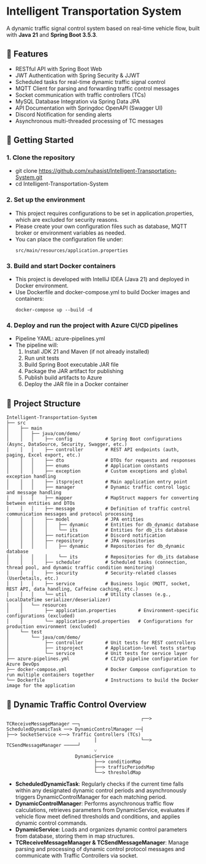 # Intelligent Transportation System
A dynamic traffic signal control system based on real-time vehicle flow, built with **Java 21** and **Spring Boot 3.5.3**.


## 🧩 Features
- RESTful API with Spring Boot Web
- JWT Authentication with Spring Security & JJWT
- Scheduled tasks for real-time dynamic traffic signal control
- MQTT Client for parsing and forwarding traffic control messages
- Socket communication with traffic controllers (TCs)
- MySQL Database Integration via Spring Data JPA
- API Documentation with Springdoc OpenAPI (Swagger UI)
- Discord Notification for sending alerts
- Asynchronous multi-threaded processing of TC messages


## 🚀 Getting Started

### 1. Clone the repository
- git clone https://github.com/xuhasist/Intelligent-Transportation-System.git
- cd Intelligent-Transportation-System

### 2. Set up the environment
- This project requires configurations to be set in application.properties, which are excluded for security reasons.
- Please create your own configuration files such as database, MQTT broker or environment variables as needed.
- You can place the configuration file under:
  ```
  src/main/resources/application.properties
  ```

### 3. Build and start Docker containers
- This project is developed with IntelliJ IDEA (Java 21) and deployed in Docker environment.
- Use Dockerfile and docker-compose.yml to build Docker images and containers:
  ```
  docker-compose up --build -d
  ```

### 4. Deploy and run the project with Azure CI/CD pipelines
- Pipeline YAML: azure-pipelines.yml
- The pipeline will:
  1. Install JDK 21 and Maven (if not already installed)
  2. Run unit tests
  3. Build Spring Boot executable JAR file
  4. Package the JAR artifact for publishing
  5. Publish build artifacts to Azure
  6. Deploy the JAR file in a Docker container


## 📁 Project Structure

```
Intelligent-Transportation-System
├── src
│    ├── main
│    │   ├── java/com/demo/
│    │   │    ├── config            # Spring Boot configurations (Async, DataSource, Security, Swagger, etc.)
│    │   │    ├── controller        # REST API endpoints (auth, paging, Excel export, etc.)
│    │   │    ├── dto               # DTOs for requests and responses
│    │   │    ├── enums             # Application constants
│    │   │    ├── exception         # Custom exceptions and global exception handling
│    │   │    ├── itsproject        # Main application entry point
│    │   │    ├── manager           # Dynamic traffic control logic and message handling
│    │   │    ├── mapper            # MapStruct mappers for converting between entities and DTOs
│    │   │    ├── message           # Definition of traffic control communication messages and protocol processing
│    │   │    ├── model             # JPA entities
│    │   │    │    ├── dynamic      # Entities for db_dynamic database
│    │   │    │    └── its          # Entities for db_its database
│    │   │    ├── notification      # Discord notification
│    │   │    ├── repository        # JPA repositories
│    │   │    │    ├── dynamic      # Repositories for db_dynamic database
│    │   │    │    └── its          # Repositories for db_its database
│    │   │    ├── scheduler         # Scheduled tasks (connection, thread pool, and dynamic traffic condition monitoring)
│    │   │    ├── security          # Security-related classes (UserDetails, etc.) 
│    │   │    ├── service           # Business logic (MQTT, socket, REST API, data handling, Caffeine caching, etc.)
│    │   │    └── util              # Utility classes (e.g., LocalDateTime serializer/deserializer)
│    │   └── resources
│    │        ├── application.properties        # Environment-specific configurations (excluded)
│    │        └── application-prod.properties   # Configurations for production environment (excluded)        
│    └── test  
│        └── java/com/demo/
│             ├── controller        # Unit tests for REST controllers
│             ├── itsproject        # Application-level tests startup
│             └── service           # Unit tests for service layer
├── azure-pipelines.yml             # CI/CD pipeline configuration for Azure DevOps
├── docker-compose.yml              # Docker Compose configuration to run multiple containers together
└── Dockerfile                      # Instructions to build the Docker image for the application
```

## 🚦 Dynamic Traffic Control Overview

```
                                                 ┌──> TCReceiveMessageManager ──┐ 
ScheduledDynamicTask ──> DynamicControlManager ──┤                              ├──> SocketService <──> Traffic Controllers (TCs)
                                │                └──> TCSendMessageManager ─────┘ 
                                ˅
                         DynamicService
                                ├──> conditionMap
                                ├──> trafficPeriodsMap
                                └──> thresholdMap
```

- **ScheduledDynamicTask**: Regularly checks if the current time falls within any designated dynamic control periods and asynchronously triggers DynamicControlManager for each matching period.
- **DynamicControlManager**: Performs asynchronous traffic flow calculations, retrieves parameters from DynamicService, evaluates if vehicle flow meet defined thresholds and conditions, and applies dynamic control commands.
- **DynamicService**: Loads and organizes dynamic control parameters from database, storing them in map structures.
- **TCReceiveMessageManager & TCSendMessageManager**: Manage parsing and processing of dynamic control protocol messages and communicate with Traffic Controllers via socket.
